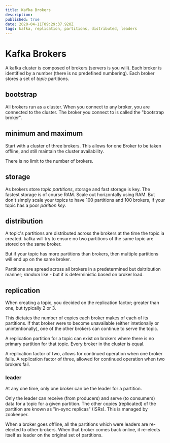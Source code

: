 ```yaml
---
title: Kafka Brokers
description: 
published: true
date: 2020-04-11T09:29:37.920Z
tags: kafka, replication, partitions, distributed, leaders
---
```


# Kafka Brokers
A kafka cluster is composed of brokers (servers is you will). Each broker is identified by a number (there is no predefined numbering). Each broker stores a set of _topic_ partitions.

## bootstrap
All brokers run as a cluster. When you connect to any broker, you are connected to the cluster. The broker you connect to is called the "bootstrap broker".

## minimum and maximum
Start with a cluster of three brokers. This allows for one Broker to be taken offline, and still maintain the cluster availability.

There is no limit to the number of brokers.

## storage
As brokers store _topic partitions_, storage and fast storage is key. The fastest storage is of course RAM. Scale out horizontally using RAM. But don't simply scale your topics to have 100 partitions and 100 brokers, if your topic has a poor _parition key_. 

## distribution
A topic's partitions are distributed across the brokers at the time the topic ia created. kafka will try to ensure no two partitions of the same topic are stored on the same broker.

But if your topic has more partitions than brokers, then multiple partitions will end up on the same broker.

Partitions are spread across all brokers in a predetermined but dsitribution manner; _random_ like - but it is deterministic based on broker load.

## replication
When creating a topic, you decided on the replication factor; greater than one, but typically 2 or 3.

This dictates the number of copies each broker makes of each of its partitions. If that broker were to become unavailable (either intetionally or unintentionally), one of the other brokers can continue to serve the topic.

A replication partition for a topic can exist on brokers where there is no primary partition for that topic. Every broker in the cluster is equal.

A replication factor of two, allows for continued operation when one broker fails. A replication factor of three, allowed for continued operation when two brokers fail.

### leader
At any one time, only one broker can be the leader for a partition.

Only the leader can receive (from producers) and serve (to consumers) data for a topic for a given partition. The other copies (replicated) of  the partition are known as "in-sync replicas" (ISRs). This is managed by zookeeper.

When a broker goes offline, all the partitions which were leaders are re-elected to other brokers. When that broker comes back online, it re-elects itself as leader on the original set of partitions.